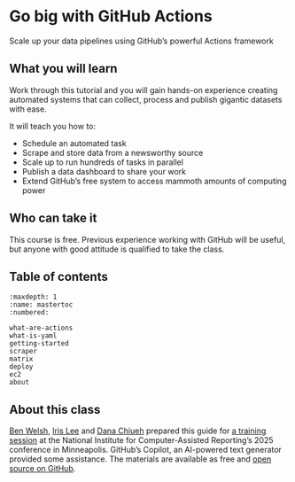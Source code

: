 # Go big with GitHub Actions

Scale up your data pipelines using GitHub’s powerful Actions framework

## What you will learn

Work through this tutorial and you will gain hands-on experience creating automated systems that can collect, process and publish gigantic datasets with ease.

It will teach you how to:

* Schedule an automated task
* Scrape and store data from a newsworthy source
* Scale up to run hundreds of tasks in parallel
* Publish a data dashboard to share your work
* Extend GitHub’s free system to access mammoth amounts of computing power

## Who can take it

This course is free. Previous experience working with GitHub will be useful, but anyone with good attitude is qualified to take the class.

## Table of contents

```{toctree}
:maxdepth: 1
:name: mastertoc
:numbered:

what-are-actions
what-is-yaml
getting-started
scraper
matrix
deploy
ec2
about
```

## About this class

[Ben Welsh](https://palewi.re/who-is-ben-welsh/), [Iris Lee](https://www.irisslee.com/) and [Dana Chiueh](https://dana.computer/) prepared this guide for [a training session](https://schedules.ire.org/nicar-2025/index.html#2045) at the National Institute for Computer-Assisted Reporting’s 2025 conference in Minneapolis. GitHub’s Copilot, an AI-powered text generator provided some assistance. The materials are available as free and [open source on GitHub](https://github.com/palewire/go-big-with-github-actions).
